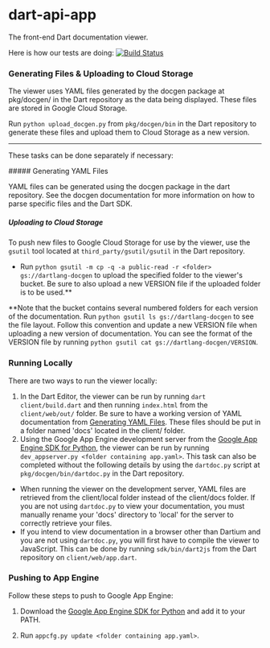 dart-api-app
==========

The front-end Dart documentation viewer.

Here is how our tests are doing:
[![Build Status](https://drone.io/github.com/dart-lang/dartdoc-viewer/status.png)](https://drone.io/github.com/dart-lang/dartdoc-viewer/latest)

### Generating Files & Uploading to Cloud Storage

The viewer uses YAML files generated by the docgen package at pkg/docgen/ in
the Dart repository as the data being displayed. These files are stored in
Google Cloud Storage.

Run `python upload_docgen.py` from `pkg/docgen/bin` in the Dart repository to 
generate these files and upload them to Cloud Storage as a new version.
- - -
These tasks can be done separately if necessary:

<a id="generation"/>
##### Generating YAML Files

YAML files can be generated using the docgen package in the dart repository. 
See the docgen documentation for more information on how to parse specific
files and the Dart SDK.

##### Uploading to Cloud Storage

To push new files to Google Cloud Storage for use by the viewer, use the 
`gsutil` tool located at `third_party/gsutil/gsutil` in the Dart repository.

 - Run `python gsutil -m cp -q -a public-read -r <folder> gs://dartlang-docgen`
 to upload the specified folder to the viewer's bucket. Be sure to also upload
 a new VERSION file if the uploaded folder is to be used.**

**Note that the bucket contains several numbered folders for each version of 
the documentation. Run `python gsutil ls gs://dartlang-docgen` to see the
file layout. Follow this convention and update a new VERSION file when
uploading a new version of documentation. You can see the format of the VERSION
file by running `python gsutil cat gs://dartlang-docgen/VERSION`.

### Running Locally

There are two ways to run the viewer locally:

 1. In the Dart Editor, the viewer can be run by running 
 `dart client/build.dart` and then running `index.html` from the 
 `client/web/out/` folder. Be sure to have a working version of YAML 
 documentation from [Generating YAML Files](#generation). These files 
 should be put in a folder named 'docs' located in the client/ folder.
 2. Using the Google App Engine development server from the
 [Google App Engine SDK for Python][GAE], the viewer can be run by running
 `dev_appserver.py <folder containing app.yaml>`. This task can also be
 completed without the following details by using the `dartdoc.py` script at 
 `pkg/docgen/bin/dartdoc.py` in the Dart repository.
   - When running the viewer on the development server, YAML files are retrieved
   from the client/local folder instead of the client/docs folder. If you are not 
   using `dartdoc.py` to view your documentation, you must manually rename your 
   'docs' directory to 'local' for the server to correctly retrieve your files.
   - If you intend to view documentation in a browser other than Dartium and you
   are not using `dartdoc.py`, you will first have to compile the viewer to 
   JavaScript. This can be done by running `sdk/bin/dart2js` from the Dart 
   repository on `client/web/app.dart`.

### Pushing to App Engine

Follow these steps to push to Google App Engine:

1. Download the [Google App Engine SDK for Python][GAE] and add it to your 
PATH.

2. Run `appcfg.py update <folder containing app.yaml>`.

[GAE]: https://developers.google.com/appengine/downloads#Google_App_Engine_SDK_for_Python  "Google App Engine SDK for Python"
